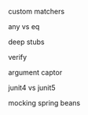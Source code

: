 custom matchers

any vs eq

deep stubs

verify

argument captor

junit4 vs junit5

mocking spring beans